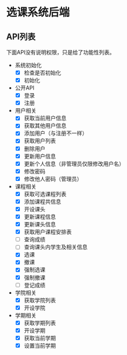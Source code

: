 # 选课系统后端

## API列表

下面API没有说明权限，只是给了功能性列表。

- 系统初始化
  - [x] 检查是否初始化
  - [x] 初始化
- 公开API
  - [x] 登录
  - [x] 注册
- 用户相关
  - [x] 获取当前用户信息
  - [x] 获取其他用户信息
  - [x] 添加用户（与注册不一样）
  - [x] 获取用户列表
  - [x] 删除用户
  - [x] 更新用户信息
  - [x] 更新个人信息（非管理员仅限修改用户名）
  - [x] 修改密码
  - [x] 修改他人密码（管理员）
- 课程相关
  - [x] 获取可选课程列表
  - [x] 添加课程共信息
  - [x] 开设课头
  - [x] 更新课程信息
  - [x] 更新课头信息
  - [x] 获取用户课程安排表
  - [ ] 查询成绩
  - [ ] 查询课头内学生及相关信息
  - [x] 选课
  - [x] 撤课
  - [x] 强制选课
  - [x] 强制撤课
  - [ ] 登记成绩
- 学院相关
  - [x] 获取学院列表
  - [x] 开设学院
- 学期相关
  - [x] 获取学期列表
  - [x] 开设学期
  - [x] 获取当前学期
  - [x] 设置当前学期